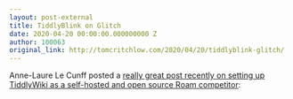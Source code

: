 ```yaml
---
layout: post-external
title: TiddlyBlink on Glitch
date: 2020-04-20 00:00:00.000000000 Z
author: 100063
original_link: http://tomcritchlow.com/2020/04/20/tiddlyblink-glitch/
---
```


Anne-Laure Le Cunff posted a [really great post recently on setting up TiddlyWiki as a self-hosted and open source Roam competitor](https://nesslabs.com/tiddlywiki-beginner-tutorial):

